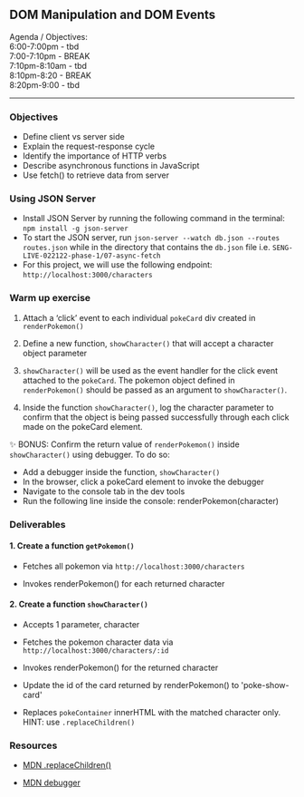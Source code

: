 ## DOM Manipulation and DOM Events

Agenda / Objectives:<br>
6:00-7:00pm - tbd<br>
7:00-7:10pm - BREAK <br>
7:10pm-8:10am - tbd <br>
8:10pm-8:20 - BREAK <br>
8:20pm-9:00 - tbd <br>

***

### Objectives

- Define client vs server side
- Explain the request-response cycle
- Identify the importance of HTTP verbs
- Describe asynchronous functions in JavaScript
- Use fetch() to retrieve data from server

### Using JSON Server

- Install JSON Server by running the following command in the terminal: `npm install -g json-server`
- To start the JSON server, run `json-server --watch db.json --routes routes.json` while in the directory that contains the `db.json` file i.e. `SENG-LIVE-022122-phase-1/07-async-fetch`
- For this project, we will use the following endpoint: `http://localhost:3000/characters`

### Warm up exercise

1. Attach a ‘click’ event to each individual `pokeCard` div created in `renderPokemon()`

2. Define a new function, `showCharacter()` that will accept a character object parameter

3. `showCharacter()` will be used as the event handler for the click event attached to the `pokeCard`. The pokemon object defined in `renderPokemon()` should be passed as an argument to `showCharacter()`.

4. Inside the function `showCharacter()`, log the character parameter to confirm that the object is being passed successfully through each click made on the pokeCard element.

✨ BONUS: Confirm the return value of `renderPokemon()` inside `showCharacter()` using debugger. To do so:

- Add a debugger inside the function, `showCharacter()`
- In the browser, click a pokeCard element to invoke the debugger
- Navigate to the console tab in the dev tools
- Run the following line inside the console: renderPokemon(character)

### Deliverables

#### 1. Create a function `getPokemon()`

- Fetches all pokemon via `http://localhost:3000/characters`

- Invokes renderPokemon() for each returned character

#### 2. Create a function `showCharacter()`

- Accepts 1 parameter, character

- Fetches the pokemon character data via `http://localhost:3000/characters/:id`

- Invokes renderPokemon() for the returned character

- Update the id of the card returned by renderPokemon() to 'poke-show-card'

- Replaces `pokeContainer` innerHTML with the matched character only. HINT: use `.replaceChildren()`

### Resources

- [MDN .replaceChildren()](https://developer.mozilla.org/en-US/docs/Web/API/Element/replaceChildren)

- [MDN debugger](https://developer.mozilla.org/en-US/docs/Web/JavaScript/Reference/Statements/debugger)